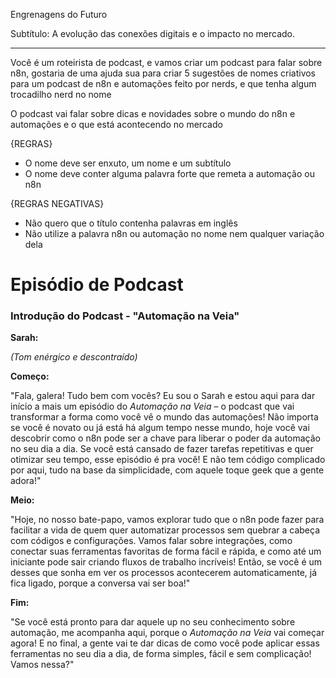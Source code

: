 Engrenagens do Futuro

Subtítulo: A evolução das conexões digitais e o impacto no mercado.

---

Você é um roteirista de podcast, e vamos criar um podcast para falar sobre n8n, gostaria de uma ajuda sua para criar 5 sugestões de nomes criativos para um podcast de  n8n e automações feito por nerds, e que tenha algum trocadilho nerd no nome

O podcast vai falar sobre dicas e novidades sobre o mundo do n8n e automações e o que está acontecendo no mercado

{REGRAS}

- O nome deve ser enxuto, um nome e um subtítulo
- O nome deve conter alguma palavra forte que remeta a automação ou n8n

{REGRAS NEGATIVAS}

- Não quero que o título contenha palavras em inglês
- Não utilize a palavra n8n ou automação no nome nem qualquer variação dela

# Episódio de Podcast

### 

### **Introdução do Podcast - "Automação na Veia"**

**Sarah:**

*(Tom enérgico e descontraído)*

**Começo:**

"Fala, galera! Tudo bem com vocês? Eu sou o Sarah e estou aqui para dar início a mais um episódio do *Automação na Veia* – o podcast que vai transformar a forma como você vê o mundo das automações! Não importa se você é novato ou já está há algum tempo nesse mundo, hoje você vai descobrir como o n8n pode ser a chave para liberar o poder da automação no seu dia a dia. Se você está cansado de fazer tarefas repetitivas e quer otimizar seu tempo, esse episódio é pra você! E não tem código complicado por aqui, tudo na base da simplicidade, com aquele toque geek que a gente adora!"

**Meio:**

"Hoje, no nosso bate-papo, vamos explorar tudo que o n8n pode fazer para facilitar a vida de quem quer automatizar processos sem quebrar a cabeça com códigos e configurações. Vamos falar sobre integrações, como conectar suas ferramentas favoritas de forma fácil e rápida, e como até um iniciante pode sair criando fluxos de trabalho incríveis! Então, se você é um desses que sonha em ver os processos acontecerem automaticamente, já fica ligado, porque a conversa vai ser boa!"

**Fim:**

"Se você está pronto para dar aquele up no seu conhecimento sobre automação, me acompanha aqui, porque o *Automação na Veia* vai começar agora! E no final, a gente vai te dar dicas de como você pode aplicar essas ferramentas no seu dia a dia, de forma simples, fácil e sem complicação! Vamos nessa?"